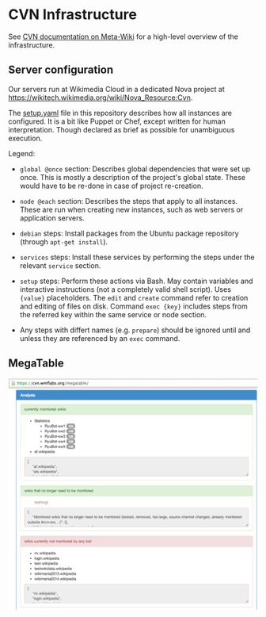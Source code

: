 CVN Infrastructure
==============

See [CVN documentation on Meta-Wiki](https://meta.wikimedia.org/wiki/Countervandalism_Network/Infrastructure) for a high-level overview of the infrastructure.

Server configuration
-------

Our servers run at Wikimedia Cloud in a dedicated Nova project at https://wikitech.wikimedia.org/wiki/Nova_Resource:Cvn.

The [setup.yaml](./setup.yaml) file in this repository describes how all instances are configured. It is a bit like Puppet or Chef, except written for human interpretation. Though declared as brief as possible for unambiguous execution.

Legend:
* `global @once` section: Describes global dependencies that were set up once. This is mostly a description of the project's global state. These would have to be re-done in case of project re-creation.

* `node @each` section: Describes the steps that apply to all instances. These are run when creating new instances, such as web servers or application servers.

* `debian` steps: Install packages from the Ubuntu package repository (through `apt-get install`).

* `services` steps: Install these services by performing the steps under the relevant `service` section.

* `setup` steps: Perform these actions via Bash. May contain variables and interactive instructions (not a completely valid shell script). Uses `{value}` placeholders. The `edit` and `create` command refer to creation and editing of files on disk. Command `exec {key}` includes steps from the referred key within the same service or node section.

* Any steps with differt names (e.g. `prepare`) should be ignored until and unless they are referenced by an `exec` command.

MegaTable
-------

![](./docs/MegaTable_2014.png)
